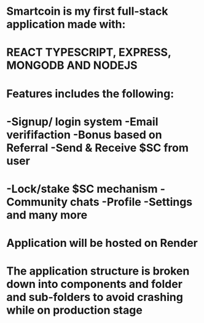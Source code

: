 # Smartcoin is my first full-stack application made with:
# REACT TYPESCRIPT, EXPRESS, MONGODB AND NODEJS

# Features includes the following: 
# -Signup/ login system -Email verififaction -Bonus based on Referral -Send & Receive $SC from user
# -Lock/stake $SC mechanism - Community chats -Profile -Settings and many more

# Application will be hosted on Render

# The application structure is broken down into components and folder and sub-folders to avoid crashing while on production stage